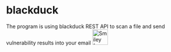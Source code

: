 # blackduck
The program is using blackduck REST API to scan a file and send vulnerability results into your email 
<img src="https://i.imgur.com/nRQrh1I.png" alt="Smiley face" height="42" width="42">
